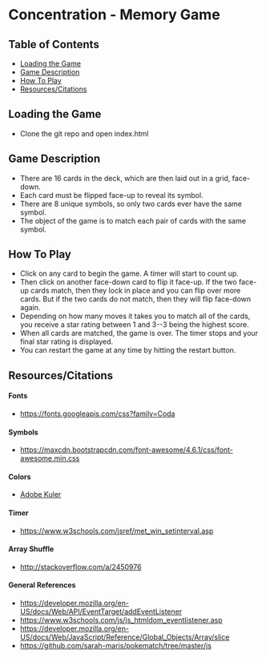 # Concentration - Memory Game

## Table of Contents

* [Loading the Game](#loadingthegame)
* [Game Description](#gamedescription)
* [How To Play](#howtoplay)
* [Resources/Citations](#resources/citations)

## Loading the Game

* Clone the git repo and open index.html

## Game Description

* There are 16 cards in the deck, which are then laid out in a grid, face-down.
* Each card must be flipped face-up to reveal its symbol.
* There are 8 unique symbols, so only two cards ever have the same symbol.
* The object of the game is to match each pair of cards with the same symbol.

## How To Play

* Click on any card to begin the game. A timer will start to count up.
* Then click on another face-down card to flip it face-up. If the two face-up cards match, then they lock in place and you can flip over more cards. But if the two cards do not match, then they will flip face-down again.
* Depending on how many moves it takes you to match all of the cards, you receive a star rating between 1 and 3--3 being the highest score.
* When all cards are matched, the game is over. The timer stops and your final star rating is displayed.
* You can restart the game at any time by hitting the restart button.

## Resources/Citations

#### Fonts
* https://fonts.googleapis.com/css?family=Coda

#### Symbols
* https://maxcdn.bootstrapcdn.com/font-awesome/4.6.1/css/font-awesome.min.css

#### Colors
* [Adobe Kuler](https://color.adobe.com/create/color-wheel/?base=2&rule=Complementary&selected=4&name=My%20Color%20Theme&mode=rgb&rgbvalues=0.6176470588235294,0.3622349392247174,0.017156862745098048,1,0.6408245349424053,0.15555555555555556,0.9176470588235294,0.5490196078431373,0.050980392156862744,0,0.3889231329586865,0.6176470588235294,0.050980392156862765,0.5967074549115912,0.9176470588235294&swatchOrder=0,1,2,3,4)

#### Timer
* https://www.w3schools.com/jsref/met_win_setinterval.asp

#### Array Shuffle
* http://stackoverflow.com/a/2450976

#### General References
* https://developer.mozilla.org/en-US/docs/Web/API/EventTarget/addEventListener
* https://www.w3schools.com/js/js_htmldom_eventlistener.asp
* https://developer.mozilla.org/en-US/docs/Web/JavaScript/Reference/Global_Objects/Array/slice
* https://github.com/sarah-maris/pokematch/tree/master/js
